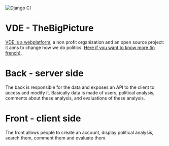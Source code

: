 ![Django CI](https://github.com/Diplow/TheBigPicture/workflows/Django%20CI/badge.svg?branch=master)

# VDE - TheBigPicture
[VDE is a webplatform](https://vuedensemble.org), a non profit organization and an open source project: it aims to change how we do politics. [Here if you want to know more (in french)](https://vuedensemble.org/subject/26/bigPicture/26).

# Back - server side
The back is responsible for the data and exposes an API to the client to access and modify it. Basically data is made of users, political analysis, comments about these analysis, and evaluations of these analysis.

# Front - client side
The front allows people to create an account, display political analysis, search them, comment them and evaluate them.
